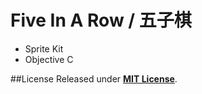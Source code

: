 # Five In A Row / 五子棋

* Sprite Kit
* Objective C

##License
Released under [__MIT License__](https://github.com/WelkinXie/FiveInARow/blob/master/LICENSE).